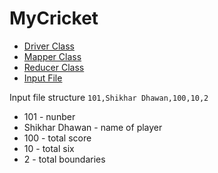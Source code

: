 # MyCricket

- [Driver Class](./MyCric.java)
- [Mapper Class](./CricMapper.java)
- [Reducer Class](./CricReducer.java)
- [Input File](./input_cric.txt)

Input file structure `101,Shikhar Dhawan,100,10,2`
- 101 - nunber
- Shikhar Dhawan - name of player
- 100 - total score
- 10 - total six
- 2 - total boundaries